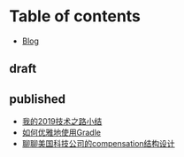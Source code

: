 # Table of contents

* [Blog](README.md)

## draft

## published

* [我的2019技术之路小结](published/summary-of-my-2019-in-tech.md)
* [如何优雅地使用Gradle](published/how-to-gracefully-use-gradle.md)
* [聊聊美国科技公司的compensation结构设计](published/us-tech-company-compensation-structure-101.md)

